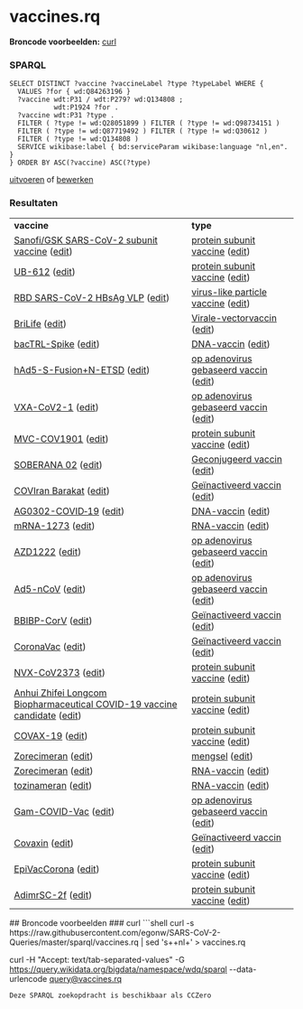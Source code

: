 # vaccines.rq
**Broncode voorbeelden:** [curl](#curl)
### SPARQL
```sparql
SELECT DISTINCT ?vaccine ?vaccineLabel ?type ?typeLabel WHERE {
  VALUES ?for { wd:Q84263196 }
  ?vaccine wdt:P31 / wdt:P279? wd:Q134808 ;
           wdt:P1924 ?for .
  ?vaccine wdt:P31 ?type .
  FILTER ( ?type != wd:Q28051899 ) FILTER ( ?type != wd:Q98734151 )
  FILTER ( ?type != wd:Q87719492 ) FILTER ( ?type != wd:Q30612 )
  FILTER ( ?type != wd:Q134808 )
  SERVICE wikibase:label { bd:serviceParam wikibase:language "nl,en". }
} ORDER BY ASC(?vaccine) ASC(?type)
```
[uitvoeren](https://query.wikidata.org/embed.html#SELECT%20DISTINCT%20%3Fvaccine%20%3FvaccineLabel%20%3Ftype%20%3FtypeLabel%20WHERE%20%7B%0A%20%20VALUES%20%3Ffor%20%7B%20wd%3AQ84263196%20%7D%0A%20%20%3Fvaccine%20wdt%3AP31%20%2F%20wdt%3AP279%3F%20wd%3AQ134808%20%3B%0A%20%20%20%20%20%20%20%20%20%20%20wdt%3AP1924%20%3Ffor%20.%0A%20%20%3Fvaccine%20wdt%3AP31%20%3Ftype%20.%0A%20%20FILTER%20%28%20%3Ftype%20%21%3D%20wd%3AQ28051899%20%29%20FILTER%20%28%20%3Ftype%20%21%3D%20wd%3AQ98734151%20%29%0A%20%20FILTER%20%28%20%3Ftype%20%21%3D%20wd%3AQ87719492%20%29%20FILTER%20%28%20%3Ftype%20%21%3D%20wd%3AQ30612%20%29%0A%20%20FILTER%20%28%20%3Ftype%20%21%3D%20wd%3AQ134808%20%29%0A%20%20SERVICE%20wikibase%3Alabel%20%7B%20bd%3AserviceParam%20wikibase%3Alanguage%20%22nl%2Cen%22.%20%7D%0A%7D%20ORDER%20BY%20ASC%28%3Fvaccine%29%20ASC%28%3Ftype%29%0A) of [bewerken](https://query.wikidata.org/#SELECT%20DISTINCT%20%3Fvaccine%20%3FvaccineLabel%20%3Ftype%20%3FtypeLabel%20WHERE%20%7B%0A%20%20VALUES%20%3Ffor%20%7B%20wd%3AQ84263196%20%7D%0A%20%20%3Fvaccine%20wdt%3AP31%20%2F%20wdt%3AP279%3F%20wd%3AQ134808%20%3B%0A%20%20%20%20%20%20%20%20%20%20%20wdt%3AP1924%20%3Ffor%20.%0A%20%20%3Fvaccine%20wdt%3AP31%20%3Ftype%20.%0A%20%20FILTER%20%28%20%3Ftype%20%21%3D%20wd%3AQ28051899%20%29%20FILTER%20%28%20%3Ftype%20%21%3D%20wd%3AQ98734151%20%29%0A%20%20FILTER%20%28%20%3Ftype%20%21%3D%20wd%3AQ87719492%20%29%20FILTER%20%28%20%3Ftype%20%21%3D%20wd%3AQ30612%20%29%0A%20%20FILTER%20%28%20%3Ftype%20%21%3D%20wd%3AQ134808%20%29%0A%20%20SERVICE%20wikibase%3Alabel%20%7B%20bd%3AserviceParam%20wikibase%3Alanguage%20%22nl%2Cen%22.%20%7D%0A%7D%20ORDER%20BY%20ASC%28%3Fvaccine%29%20ASC%28%3Ftype%29%0A)


### Resultaten
<table>
  <tr>
    <td><b>vaccine</b></td>
    <td><b>type</b></td>
  </tr>
  <tr>
    <td><a href="https://scholia.toolforge.org/Q100158012">Sanofi/GSK SARS-CoV-2 subunit vaccine</a> (<a href="http://www.wikidata.org/entity/Q100158012">edit</a>)</td>
    <td><a href="https://scholia.toolforge.org/Q97153933">protein subunit vaccine</a> (<a href="http://www.wikidata.org/entity/Q97153933">edit</a>)</td>
  </tr>
  <tr>
    <td><a href="https://scholia.toolforge.org/Q100158046">UB-612</a> (<a href="http://www.wikidata.org/entity/Q100158046">edit</a>)</td>
    <td><a href="https://scholia.toolforge.org/Q97153933">protein subunit vaccine</a> (<a href="http://www.wikidata.org/entity/Q97153933">edit</a>)</td>
  </tr>
  <tr>
    <td><a href="https://scholia.toolforge.org/Q100158616">RBD SARS-CoV-2 HBsAg VLP</a> (<a href="http://www.wikidata.org/entity/Q100158616">edit</a>)</td>
    <td><a href="https://scholia.toolforge.org/Q58623657">virus-like particle vaccine</a> (<a href="http://www.wikidata.org/entity/Q58623657">edit</a>)</td>
  </tr>
  <tr>
    <td><a href="https://scholia.toolforge.org/Q100694835">BriLife</a> (<a href="http://www.wikidata.org/entity/Q100694835">edit</a>)</td>
    <td><a href="https://scholia.toolforge.org/Q106336308">Virale-vectorvaccin</a> (<a href="http://www.wikidata.org/entity/Q106336308">edit</a>)</td>
  </tr>
  <tr>
    <td><a href="https://scholia.toolforge.org/Q101246544">bacTRL-Spike</a> (<a href="http://www.wikidata.org/entity/Q101246544">edit</a>)</td>
    <td><a href="https://scholia.toolforge.org/Q578537">DNA-vaccin</a> (<a href="http://www.wikidata.org/entity/Q578537">edit</a>)</td>
  </tr>
  <tr>
    <td><a href="https://scholia.toolforge.org/Q101246625">hAd5-S-Fusion+N-ETSD</a> (<a href="http://www.wikidata.org/entity/Q101246625">edit</a>)</td>
    <td><a href="https://scholia.toolforge.org/Q96841548">op adenovirus gebaseerd vaccin</a> (<a href="http://www.wikidata.org/entity/Q96841548">edit</a>)</td>
  </tr>
  <tr>
    <td><a href="https://scholia.toolforge.org/Q101246699">VXA-CoV2-1</a> (<a href="http://www.wikidata.org/entity/Q101246699">edit</a>)</td>
    <td><a href="https://scholia.toolforge.org/Q96841548">op adenovirus gebaseerd vaccin</a> (<a href="http://www.wikidata.org/entity/Q96841548">edit</a>)</td>
  </tr>
  <tr>
    <td><a href="https://scholia.toolforge.org/Q101251575">MVC-COV1901</a> (<a href="http://www.wikidata.org/entity/Q101251575">edit</a>)</td>
    <td><a href="https://scholia.toolforge.org/Q97153933">protein subunit vaccine</a> (<a href="http://www.wikidata.org/entity/Q97153933">edit</a>)</td>
  </tr>
  <tr>
    <td><a href="https://scholia.toolforge.org/Q105047585">SOBERANA 02</a> (<a href="http://www.wikidata.org/entity/Q105047585">edit</a>)</td>
    <td><a href="https://scholia.toolforge.org/Q5161160">Geconjugeerd vaccin</a> (<a href="http://www.wikidata.org/entity/Q5161160">edit</a>)</td>
  </tr>
  <tr>
    <td><a href="https://scholia.toolforge.org/Q105217191">COVIran Barakat</a> (<a href="http://www.wikidata.org/entity/Q105217191">edit</a>)</td>
    <td><a href="https://scholia.toolforge.org/Q3560939">Geïnactiveerd vaccin</a> (<a href="http://www.wikidata.org/entity/Q3560939">edit</a>)</td>
  </tr>
  <tr>
    <td><a href="https://scholia.toolforge.org/Q106514993">AG0302-COVID‑19</a> (<a href="http://www.wikidata.org/entity/Q106514993">edit</a>)</td>
    <td><a href="https://scholia.toolforge.org/Q578537">DNA-vaccin</a> (<a href="http://www.wikidata.org/entity/Q578537">edit</a>)</td>
  </tr>
  <tr>
    <td><a href="https://scholia.toolforge.org/Q87775025">mRNA-1273</a> (<a href="http://www.wikidata.org/entity/Q87775025">edit</a>)</td>
    <td><a href="https://scholia.toolforge.org/Q85795487">RNA-vaccin</a> (<a href="http://www.wikidata.org/entity/Q85795487">edit</a>)</td>
  </tr>
  <tr>
    <td><a href="https://scholia.toolforge.org/Q95042269">AZD1222</a> (<a href="http://www.wikidata.org/entity/Q95042269">edit</a>)</td>
    <td><a href="https://scholia.toolforge.org/Q96841548">op adenovirus gebaseerd vaccin</a> (<a href="http://www.wikidata.org/entity/Q96841548">edit</a>)</td>
  </tr>
  <tr>
    <td><a href="https://scholia.toolforge.org/Q96695265">Ad5-nCoV</a> (<a href="http://www.wikidata.org/entity/Q96695265">edit</a>)</td>
    <td><a href="https://scholia.toolforge.org/Q96841548">op adenovirus gebaseerd vaccin</a> (<a href="http://www.wikidata.org/entity/Q96841548">edit</a>)</td>
  </tr>
  <tr>
    <td><a href="https://scholia.toolforge.org/Q97154230">BBIBP-CorV</a> (<a href="http://www.wikidata.org/entity/Q97154230">edit</a>)</td>
    <td><a href="https://scholia.toolforge.org/Q3560939">Geïnactiveerd vaccin</a> (<a href="http://www.wikidata.org/entity/Q3560939">edit</a>)</td>
  </tr>
  <tr>
    <td><a href="https://scholia.toolforge.org/Q97154233">CoronaVac</a> (<a href="http://www.wikidata.org/entity/Q97154233">edit</a>)</td>
    <td><a href="https://scholia.toolforge.org/Q3560939">Geïnactiveerd vaccin</a> (<a href="http://www.wikidata.org/entity/Q3560939">edit</a>)</td>
  </tr>
  <tr>
    <td><a href="https://scholia.toolforge.org/Q97154235">NVX-CoV2373</a> (<a href="http://www.wikidata.org/entity/Q97154235">edit</a>)</td>
    <td><a href="https://scholia.toolforge.org/Q97153933">protein subunit vaccine</a> (<a href="http://www.wikidata.org/entity/Q97153933">edit</a>)</td>
  </tr>
  <tr>
    <td><a href="https://scholia.toolforge.org/Q97154236">Anhui Zhifei Longcom Biopharmaceutical COVID-19 vaccine candidate</a> (<a href="http://www.wikidata.org/entity/Q97154236">edit</a>)</td>
    <td><a href="https://scholia.toolforge.org/Q97153933">protein subunit vaccine</a> (<a href="http://www.wikidata.org/entity/Q97153933">edit</a>)</td>
  </tr>
  <tr>
    <td><a href="https://scholia.toolforge.org/Q97154237">COVAX-19</a> (<a href="http://www.wikidata.org/entity/Q97154237">edit</a>)</td>
    <td><a href="https://scholia.toolforge.org/Q97153933">protein subunit vaccine</a> (<a href="http://www.wikidata.org/entity/Q97153933">edit</a>)</td>
  </tr>
  <tr>
    <td><a href="https://scholia.toolforge.org/Q97154239">Zorecimeran</a> (<a href="http://www.wikidata.org/entity/Q97154239">edit</a>)</td>
    <td><a href="https://scholia.toolforge.org/Q169336">mengsel</a> (<a href="http://www.wikidata.org/entity/Q169336">edit</a>)</td>
  </tr>
  <tr>
    <td><a href="https://scholia.toolforge.org/Q97154239">Zorecimeran</a> (<a href="http://www.wikidata.org/entity/Q97154239">edit</a>)</td>
    <td><a href="https://scholia.toolforge.org/Q85795487">RNA-vaccin</a> (<a href="http://www.wikidata.org/entity/Q85795487">edit</a>)</td>
  </tr>
  <tr>
    <td><a href="https://scholia.toolforge.org/Q97154240">tozinameran</a> (<a href="http://www.wikidata.org/entity/Q97154240">edit</a>)</td>
    <td><a href="https://scholia.toolforge.org/Q85795487">RNA-vaccin</a> (<a href="http://www.wikidata.org/entity/Q85795487">edit</a>)</td>
  </tr>
  <tr>
    <td><a href="https://scholia.toolforge.org/Q98270627">Gam-COVID-Vac</a> (<a href="http://www.wikidata.org/entity/Q98270627">edit</a>)</td>
    <td><a href="https://scholia.toolforge.org/Q96841548">op adenovirus gebaseerd vaccin</a> (<a href="http://www.wikidata.org/entity/Q96841548">edit</a>)</td>
  </tr>
  <tr>
    <td><a href="https://scholia.toolforge.org/Q98703813">Covaxin</a> (<a href="http://www.wikidata.org/entity/Q98703813">edit</a>)</td>
    <td><a href="https://scholia.toolforge.org/Q3560939">Geïnactiveerd vaccin</a> (<a href="http://www.wikidata.org/entity/Q3560939">edit</a>)</td>
  </tr>
  <tr>
    <td><a href="https://scholia.toolforge.org/Q98947046">EpiVacCorona</a> (<a href="http://www.wikidata.org/entity/Q98947046">edit</a>)</td>
    <td><a href="https://scholia.toolforge.org/Q97153933">protein subunit vaccine</a> (<a href="http://www.wikidata.org/entity/Q97153933">edit</a>)</td>
  </tr>
  <tr>
    <td><a href="https://scholia.toolforge.org/Q98947639">AdimrSC-2f</a> (<a href="http://www.wikidata.org/entity/Q98947639">edit</a>)</td>
    <td><a href="https://scholia.toolforge.org/Q97153933">protein subunit vaccine</a> (<a href="http://www.wikidata.org/entity/Q97153933">edit</a>)</td>
  </tr>
</table>
## Broncode voorbeelden
### curl
```shell
curl -s https://raw.githubusercontent.com/egonw/SARS-CoV-2-Queries/master/sparql/vaccines.rq | sed 's+<lang/>+nl+' > vaccines.rq

curl -H "Accept: text/tab-separated-values" -G https://query.wikidata.org/bigdata/namespace/wdq/sparql --data-urlencode query@vaccines.rq
```
Deze SPARQL zoekopdracht is beschikbaar als CCZero
